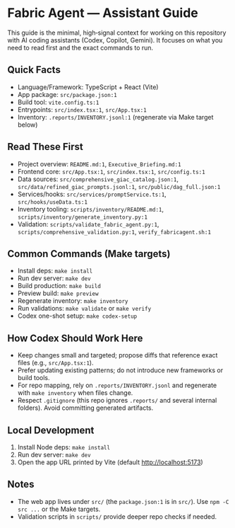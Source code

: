 # Fabric Agent — Assistant Guide

This guide is the minimal, high‑signal context for working on this repository with AI coding assistants (Codex, Copilot, Gemini). It focuses on what you need to read first and the exact commands to run.

## Quick Facts

- Language/Framework: TypeScript + React (Vite)
- App package: `src/package.json:1`
- Build tool: `vite.config.ts:1`
- Entrypoints: `src/index.tsx:1`, `src/App.tsx:1`
- Inventory: `.reports/INVENTORY.jsonl:1` (regenerate via Make target below)

## Read These First

- Project overview: `README.md:1`, `Executive_Briefing.md:1`
- Frontend core: `src/App.tsx:1`, `src/index.tsx:1`, `src/config.ts:1`
- Data sources: `src/comprehensive_giac_catalog.json:1`, `src/data/refined_giac_prompts.jsonl:1`, `src/public/dag_full.json:1`
- Services/hooks: `src/services/promptService.ts:1`, `src/hooks/useData.ts:1`
- Inventory tooling: `scripts/inventory/README.md:1`, `scripts/inventory/generate_inventory.py:1`
- Validation: `scripts/validate_fabric_agent.py:1`, `scripts/comprehensive_validation.py:1`, `verify_fabricagent.sh:1`

## Common Commands (Make targets)

- Install deps: `make install`
- Run dev server: `make dev`
- Build production: `make build`
- Preview build: `make preview`
- Regenerate inventory: `make inventory`
- Run validations: `make validate` or `make verify`
- Codex one-shot setup: `make codex-setup`

## How Codex Should Work Here

- Keep changes small and targeted; propose diffs that reference exact files (e.g., `src/App.tsx:1`).
- Prefer updating existing patterns; do not introduce new frameworks or build tools.
- For repo mapping, rely on `.reports/INVENTORY.jsonl` and regenerate with `make inventory` when files change.
- Respect `.gitignore` (this repo ignores `.reports/` and several internal folders). Avoid committing generated artifacts.

## Local Development

1) Install Node deps: `make install`
2) Run dev server: `make dev`
3) Open the app URL printed by Vite (default <http://localhost:5173>)

## Notes

- The web app lives under `src/` (the `package.json:1` is in `src/`). Use `npm -C src ...` or the Make targets.
- Validation scripts in `scripts/` provide deeper repo checks if needed.
